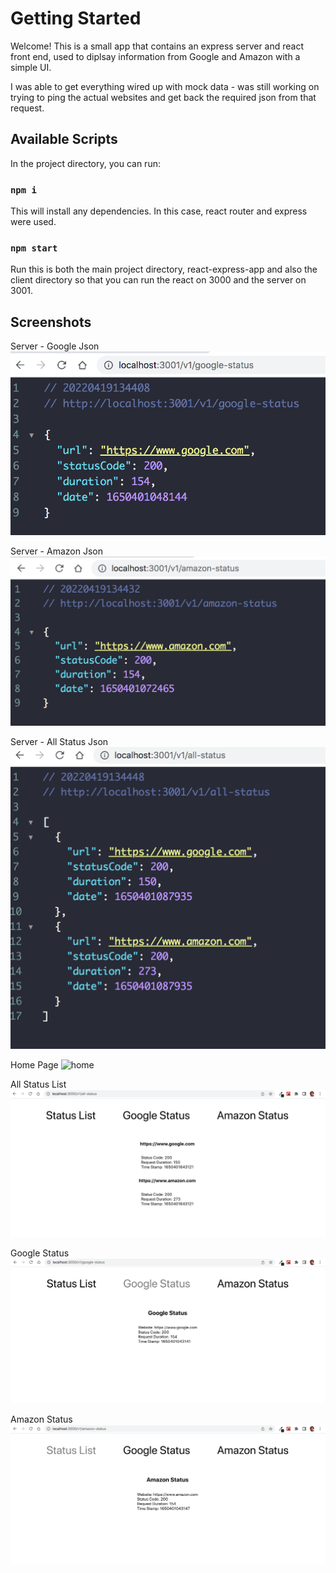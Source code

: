 # Getting Started

Welcome! This is a small app that contains an express server and react front end, used to diplsay information from Google and Amazon with a simple UI.

I was able to get everything wired up with mock data - was still working on trying to ping the actual websites and get back the required json from that request.

## Available Scripts

In the project directory, you can run:

### `npm i`

This will install any dependencies. In this case, react router and express were used.

### `npm start`

Run this is both the main project directory, react-express-app and also the client directory so that you can run the react on 3000 and the server on 3001.

## Screenshots

Server - Google Json
![servergoogle](./public/imgs/google.png)

Server - Amazon Json
![serveramazon](./public/imgs/amazon.png)

Server - All Status Json
![list](./public/imgs/list.png)

Home Page
![home](./public/imgs/home.png)

All Status List
![allstatuslist](./public/imgs/status-list.png)

Google Status
![googlestatus](./public/imgs/google-status.png)

Amazon Status
![amazonstatus](./public/imgs/amazon-status.png)
